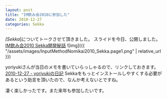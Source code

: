 ```yaml
---
layout: post
title: "IM飲み会2010に参加した"
date: 2010-12-27
categories: Sekka
---
```

*[Sekka*]についてトークさせて頂きました。
スライドを今日、公開しました。
 [IM飲み会2010 Sekka開発秘話](http://www.slideshare.net/KiyokaNishiyama/im2010-sekka)
 ![img]({{ "/assets/images/InputMethodNomikai2010_Sekka.page1.png" | relative_url }})

yoriyukiさんが当日のメモを書いていらっしゃるので、リンクしておきます。
[2010-12-27 - yoriyukiの日記](http://d.hatena.ne.jp/yoriyuki/20101227)
Sekkaをもっとインストールしやすくする必要があるという助言を頂いたので、なんか考えないとですね。

凄く楽しかったです。また来年も参加したいです。
